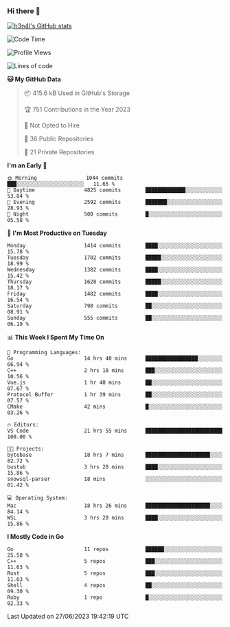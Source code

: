 ### Hi there 👋

[![h3n4l's GitHub stats](https://github-readme-stats.vercel.app/api?username=h3n4l&count_private=true&show_icons=true&theme=radical)](https://github.com/h3n4l/github-readme-stats)

<!--START_SECTION:waka-->
![Code Time](http://img.shields.io/badge/Code%20Time-1%2C356%20hrs%2042%20mins-blue)

![Profile Views](http://img.shields.io/badge/Profile%20Views-1-blue)

![Lines of code](https://img.shields.io/badge/From%20Hello%20World%20I%27ve%20Written-2.0%20million%20lines%20of%20code-blue)

**🐱 My GitHub Data** 

> 📦 415.6 kB Used in GitHub's Storage 
 > 
> 🏆 751 Contributions in the Year 2023
 > 
> 🚫 Not Opted to Hire
 > 
> 📜 36 Public Repositories 
 > 
> 🔑 21 Private Repositories 
 > 
**I'm an Early 🐤** 

```text
🌞 Morning                1044 commits        ███░░░░░░░░░░░░░░░░░░░░░░   11.65 % 
🌆 Daytime                4825 commits        █████████████░░░░░░░░░░░░   53.84 % 
🌃 Evening                2592 commits        ███████░░░░░░░░░░░░░░░░░░   28.93 % 
🌙 Night                  500 commits         █░░░░░░░░░░░░░░░░░░░░░░░░   05.58 % 
```
📅 **I'm Most Productive on Tuesday** 

```text
Monday                   1414 commits        ████░░░░░░░░░░░░░░░░░░░░░   15.78 % 
Tuesday                  1702 commits        █████░░░░░░░░░░░░░░░░░░░░   18.99 % 
Wednesday                1382 commits        ████░░░░░░░░░░░░░░░░░░░░░   15.42 % 
Thursday                 1628 commits        █████░░░░░░░░░░░░░░░░░░░░   18.17 % 
Friday                   1482 commits        ████░░░░░░░░░░░░░░░░░░░░░   16.54 % 
Saturday                 798 commits         ██░░░░░░░░░░░░░░░░░░░░░░░   08.91 % 
Sunday                   555 commits         ██░░░░░░░░░░░░░░░░░░░░░░░   06.19 % 
```


📊 **This Week I Spent My Time On** 

```text
💬 Programming Languages: 
Go                       14 hrs 40 mins      █████████████████░░░░░░░░   66.94 % 
C++                      2 hrs 18 mins       ███░░░░░░░░░░░░░░░░░░░░░░   10.56 % 
Vue.js                   1 hr 40 mins        ██░░░░░░░░░░░░░░░░░░░░░░░   07.67 % 
Protocol Buffer          1 hr 39 mins        ██░░░░░░░░░░░░░░░░░░░░░░░   07.57 % 
CMake                    42 mins             █░░░░░░░░░░░░░░░░░░░░░░░░   03.26 % 

🔥 Editors: 
VS Code                  21 hrs 55 mins      █████████████████████████   100.00 % 

🐱‍💻 Projects: 
bytebase                 18 hrs 7 mins       █████████████████████░░░░   82.72 % 
bustub                   3 hrs 28 mins       ████░░░░░░░░░░░░░░░░░░░░░   15.86 % 
snowsql-parser           18 mins             ░░░░░░░░░░░░░░░░░░░░░░░░░   01.42 % 

💻 Operating System: 
Mac                      18 hrs 26 mins      █████████████████████░░░░   84.14 % 
WSL                      3 hrs 28 mins       ████░░░░░░░░░░░░░░░░░░░░░   15.86 % 
```

**I Mostly Code in Go** 

```text
Go                       11 repos            ██████░░░░░░░░░░░░░░░░░░░   25.58 % 
C++                      5 repos             ███░░░░░░░░░░░░░░░░░░░░░░   11.63 % 
Rust                     5 repos             ███░░░░░░░░░░░░░░░░░░░░░░   11.63 % 
Shell                    4 repos             ██░░░░░░░░░░░░░░░░░░░░░░░   09.30 % 
Ruby                     1 repo              █░░░░░░░░░░░░░░░░░░░░░░░░   02.33 % 
```




 Last Updated on 27/06/2023 19:42:19 UTC
<!--END_SECTION:waka-->

